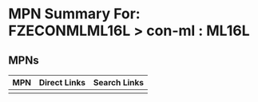 



# MPN Summary For: FZECONMLML16L > con-ml : ML16L

## MPNs
  

|MPN|Direct Links|Search Links|
| :--- | :--- | :--- |
||||
